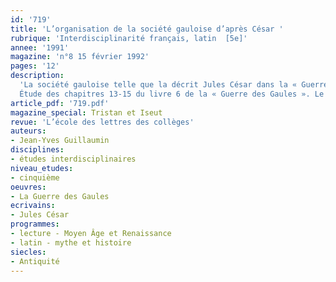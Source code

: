 ```yaml
---
id: '719'
title: 'L’organisation de la société gauloise d’après César '
rubrique: 'Interdisciplinarité français, latin  [5e]'
annee: '1991'
magazine: 'n°8 15 février 1992'
pages: '12'
description: 
  'La société gauloise telle que la décrit Jules César dans la « Guerre des Gaules » comporte nombre de similitudes avec la société médiévale de « Tristan et Iseut ».
  Étude des chapitres 13-15 du livre 6 de la « Guerre des Gaules ». Le passage est reproduit en latin et en français à la fin de l’article.'
article_pdf: '719.pdf'
magazine_special: Tristan et Iseut
revue: 'L’école des lettres des collèges'
auteurs:
- Jean-Yves Guillaumin
disciplines:
- études interdisciplinaires
niveau_etudes:
- cinquième
oeuvres:
- La Guerre des Gaules
ecrivains:
- Jules César
programmes:
- lecture - Moyen Âge et Renaissance
- latin - mythe et histoire
siecles:
- Antiquité
---
```

